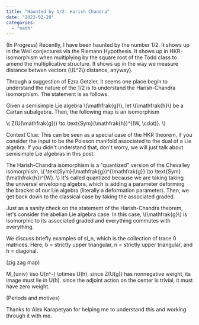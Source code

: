 ```yaml
---
title: "Haunted by 1/2: Harish Chandra"
date: "2023-02-28"
categories: 
  - "math"
---
```

(In Progress) Recently, I have been haunted by the number 1/2. It shows up in the Weil conjectures via the Riemann Hypothesis. It shows up in HKR-isomorphism when multiplying by the square root of the Todd class to amend the multiplicative structure. It shows up in the way we measure distance betwen vectors (\\(L^2\\) distance, anyway).  

Through a suggestion of Ezra Getzler, it seems one place begin to understand the nature of the 1/2 is to understand the Harish-Chandra isomorphism. The statement is as follows. 

Given a semisimple Lie algebra \\(\mathfrak{g}\\), let \\(\mathfrak{h}\\) be a Cartan subalgebra. Then, the following map is an isomorphism

\\( Z(U(\mathfrak{g})) \to \text{Sym}(\mathfrak{h})^{(W, \cdot)}. \\)

Context Clue: This can be seen as a special case of the HKR theorem, if you consider the input to be the Poisson manifold associated to the dual of a Lie algebra. If you didn't understand that, don't worry, we will just talk about semisimple Lie algebras in this post.

The Harish-Chandra isomorphism is a "quantized" version of the Chevalley isomorphism, 
\\( \text{Sym}(\mathfrak{g})^{\mathfrak{g}} \to \text{Sym}(\mathfrak{h})^{W}. \\) 
It's called quantized because we are taking taking the universal enveloping algebra, which is adding a parameter deforming the bracket of our Lie algebra (literally a deformation parameter). Then, we get back down to the classical case by taking the associated graded. 

Just as a sanity check on the statement of the Harish-Chandra theorem, let's consider the abelian Lie algebra case. In this case, \\(\mathfrak{g}\\) is isomorphic to its associated graded and everything commutes with everything. 

We discuss briefly examples of sl_n, which is the collection of trace 0 matrices. Here, b = strictly upper triangular, n = strictly upper triangular, and h = diagonal. 


(zig zag map)

M_{univ} \iso U(n^-) \otimes U(h), since Z(U(g)) has nonnegative weight, its image must lie in U(h). since the adjoint action on the center is trivial, it must have zero weight. 



(Periods and motives)


Thanks to Alex Karapetyan for helping me to understand this and working through it with me. 

